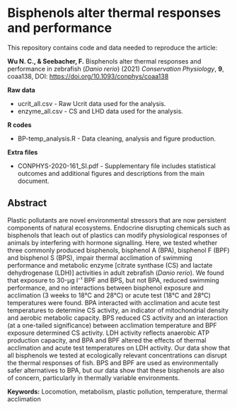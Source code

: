 # Bisphenols alter thermal responses and performance 

This repository contains code and data needed to reproduce the article:

**Wu N. C., & Seebacher, F.** Bisphenols alter thermal responses and performance in zebrafish (*Danio rerio*) (2021) *Conservation Physiology*, **9**, coaa138, DOI: https://doi.org/10.1093/conphys/coaa138

**Raw data**
- ucrit_all.csv - Raw Ucrit data used for the analysis.
- enzyme_all.csv - CS and LHD data used for the analysis.

**R codes**
- BP-temp_analysis.R - Data cleaning, analysis and figure production.

**Extra files**
- CONPHYS-2020-161_SI.pdf - Supplementary file includes statistical outcomes and additional figures and descriptions from the main document.

## Abstract
Plastic pollutants are novel environmental stressors that are now persistent components of natural ecosystems. Endocrine disrupting chemicals such as bisphenols that leach out of plastics can modify physiological responses of animals by interfering with hormone signalling. Here, we tested whether three commonly produced bisphenols, bisphenol A (BPA), bisphenol F (BPF) and bisphenol S (BPS), impair thermal acclimation of swimming performance and metabolic enzyme [citrate synthase (CS) and lactate dehydrogenase (LDH)] activities in adult zebrafish (*Danio rerio*). We found that exposure to 30-μg l⁻¹ BPF and BPS, but not BPA, reduced swimming performance, and no interactions between bisphenol exposure and acclimation (3 weeks to 18°C and 28°C) or acute test (18°C and 28°C) temperatures were found. BPA interacted with acclimation and acute test temperatures to determine CS activity, an indicator of mitochondrial density and aerobic metabolic capacity. BPS reduced CS activity and an interaction (at a one-tailed significance) between acclimation temperature and BPF exposure determined CS activity. LDH activity reflects anaerobic ATP production capacity, and BPA and BPF altered the effects of thermal acclimation and acute test temperatures on LDH activity. Our data show that all bisphenols we tested at ecologically relevant concentrations can disrupt the thermal responses of fish. BPS and BPF are used as environmentally safer alternatives to BPA, but our data show that these bisphenols are also of concern, particularly in thermally variable environments.

**Keywords:** Locomotion, metabolism, plastic pollution, temperature, thermal acclimation
